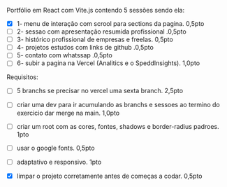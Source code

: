 Portfólio em React com Vite.js contendo 5 sessões sendo ela:

- [x] 1- menu de interação com scrool para sections da pagina. 0,5pto
- [ ] 2- sessao com apresentação resumida profissional .0,5pto
- [ ] 3- histórico profissional de empresas e freelas. 0,5pto
- [ ] 4- projetos estudos com links de github .0,5pto
- [ ] 5- contato com whatssap .0,5pto
- [ ] 6- subir a pagina na Vercel (Analitics e o SpeddInsights). 1,0pto

Requisitos:

- [ ] 5 branchs se precisar no vercel uma sexta branch. 2,5pto
	        
- [ ] criar uma dev para ir acumulando as branchs e sessoes ao termino do exercicio dar merge na main. 1,0pto
	        
- [ ] criar um root com as cores, fontes, shadows e border-radius padroes. 1pto
    
- [ ] usar o google fonts. 0,5pto
	        
- [ ] adaptativo e responsivo. 1pto
    
- [x] limpar o projeto corretamente antes de começas a codar. 0,5pto 
